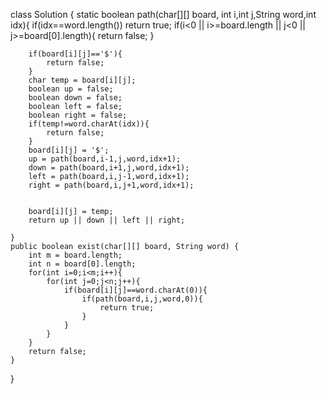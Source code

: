 class Solution {
    static boolean path(char[][] board, int i,int j,String word,int idx){
        if(idx==word.length()) return true;
        if(i<0 || i>=board.length || j<0 || j>=board[0].length){
            return false;
        }
        
        if(board[i][j]=='$'){
            return false;
        }
        char temp = board[i][j];
        boolean up = false;
        boolean down = false;
        boolean left = false;
        boolean right = false;
        if(temp!=word.charAt(idx)){
            return false;
        }
        board[i][j] = '$';
        up = path(board,i-1,j,word,idx+1);
        down = path(board,i+1,j,word,idx+1);
        left = path(board,i,j-1,word,idx+1);
        right = path(board,i,j+1,word,idx+1);
        
        
        board[i][j] = temp;
        return up || down || left || right;
        
    } 
    public boolean exist(char[][] board, String word) {
        int m = board.length;
        int n = board[0].length;
        for(int i=0;i<m;i++){
            for(int j=0;j<n;j++){
                if(board[i][j]==word.charAt(0)){
                    if(path(board,i,j,word,0)){
                        return true;
                    }
                }
            }
        }
        return false;
    }
}